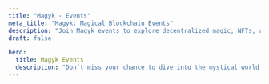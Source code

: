 ```yaml
---
title: "Magyk - Events"
meta_title: "Magyk: Magical Blockchain Events"
description: "Join Magyk events to explore decentralized magic, NFTs, and blockchain innovation!"
draft: false

hero:
  title: Magyk Events
  description: "Don’t miss your chance to dive into the mystical world of Magyk and shape the future of decentralized tech. Whitelist registration is now open!"
---
```

